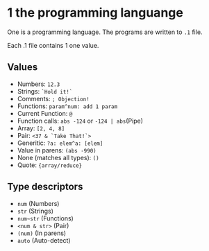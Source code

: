 # 1 the programming languange

One is a programming language. The programs are written to `.1` file.

Each .1 file contains 1 one value.

## Values
- Numbers: `12.3`
- Strings: ``` `Hold it!` ```
- Comments: `; Objection!`
- Functions: `param^num: add 1 param`
- Current Function: `@`
- Function calls: `abs -124` or `-124 | abs`(Pipe)
- Array: `[2, 4, 8]`
- Pair: ```<37 & `Take That!`> ```
- Generitic: `?a: elem^a: [elem]`
- Value in parens: `(abs -990)`
- None (matches all types): `()`
- Quote: `{array/reduce}`

## Type descriptors
- `num` (Numbers)
- `str` (Strings)
- `num~str` (Functions)
- `<num & str>` (Pair)
- `(num)` (In parens)
- `auto` (Auto-detect)

